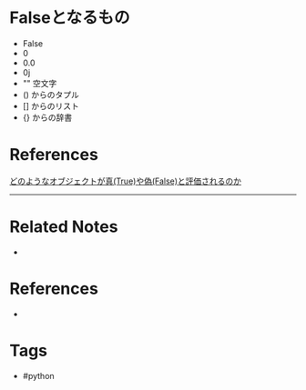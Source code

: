 # Falseとなるもの
- False
- 0
- 0.0
- 0j
- "" 空文字
- () からのタプル
- [] からのリスト
- {} からの辞書

# References
[どのようなオブジェクトが真(True)や偽(False)と評価されるのか](https://www.javadrive.jp/python/if/index3.html)

---
# Related Notes
- 

# References
- 

# Tags
- #python 
